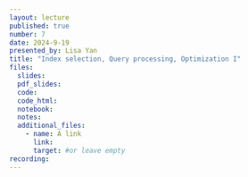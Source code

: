 ```yaml
---
layout: lecture
published: true
number: 7
date: 2024-9-19
presented_by: Lisa Yan
title: "Index selection, Query processing, Optimization I"
files:
  slides:
  pdf_slides:
  code:
  code_html:
  notebook:
  notes:
  additional_files:
    - name: A link
      link:
      target: #or leave empty
recording:
---
```


